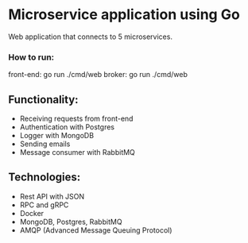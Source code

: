 # Microservice application using Go

Web application that connects to 5 microservices.

### How to run:

front-end: go run ./cmd/web
broker: go run ./cmd/web

## Functionality:
- Receiving requests from front-end
- Authentication with Postgres
- Logger with MongoDB
- Sending emails
- Message consumer with RabbitMQ

## Technologies:
- Rest API with JSON
- RPC and gRPC
- Docker
- MongoDB, Postgres, RabbitMQ
- AMQP (Advanced Message Queuing Protocol)